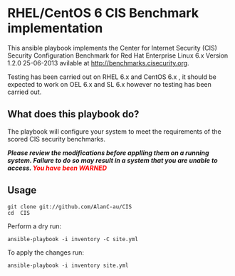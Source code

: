 RHEL/CentOS 6 CIS Benchmark implementation
====

This ansible playbook implements the Center for Internet Security (CIS) Security Configuration Benchmark for Red Hat Enterprise Linux 6.x Version 1.2.0 25-06-2013 avilable at <http://benchmarks.cisecurity.org>.

Testing has been carried out on RHEL 6.x and CentOS 6.x , it should be expected to work on OEL 6.x and SL 6.x however no testing has been carried out.

What does this playbook do?
-------
The playbook will configure your system to meet the requirements of the scored CIS security benchmarks.

***Please review the modifications before applling them on a running system. Failure to do so may result in a system that you are unable to access. <font color='red'>You have been WARNED</font>***

Usage
--
    git clone git://github.com/AlanC-au/CIS
    cd  CIS

Perform a dry run:

    ansible-playbook -i inventory -C site.yml

To apply the changes run:

    ansible-playbook -i inventory site.yml
